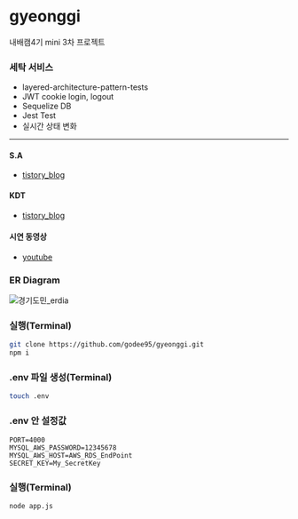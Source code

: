 # gyeonggi
내배캠4기 mini 3차 프로젝트


### 세탁 서비스

* layered-architecture-pattern-tests
* JWT cookie login, logout
* Sequelize DB
* Jest Test
* 실시간 상태 변화

--- 

#### S.A

  * [tistory_blog](https://typomaker.tistory.com/61)




#### KDT

  * [tistory_blog](https://typomaker.tistory.com/17)




#### 시연 동영상

  * [youtube](https://youtu.be/gNduSFGJ8uQ)
 
 

 

### ER Diagram

 ![경기도민_erdia](https://user-images.githubusercontent.com/50854903/210963302-2dbe6ab9-d260-400d-a41a-d66a40697d15.png)
 
 
  
 ### 실행(Terminal)

```bash
git clone https://github.com/godee95/gyeonggi.git
npm i
```

### .env 파일 생성(Terminal)
```bash
touch .env
```

### .env 안 설정값
```
PORT=4000
MYSQL_AWS_PASSWORD=12345678
MYSQL_AWS_HOST=AWS_RDS_EndPoint
SECRET_KEY=My_SecretKey
```

 ### 실행(Terminal)

```bash
node app.js
```


 
 

